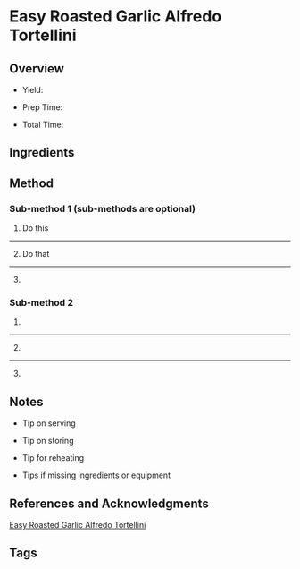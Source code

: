 # Easy Roasted Garlic Alfredo Tortellini

## Overview

- Yield:

- Prep Time:

- Total Time:

## Ingredients



## Method

### Sub-method 1 (sub-methods are optional)

1. Do this
---
2. Do that
---
3.

### Sub-method 2

1.
---
2.
---
3.

## Notes

- Tip on serving

- Tip on storing

- Tip for reheating

- Tips if missing ingredients or equipment

## References and Acknowledgments

[Easy Roasted Garlic Alfredo Tortellini](http://www.mrshappyhomemaker.com/2014/06/easy-roasted-garlic-alfredo-tortellini/)

## Tags


